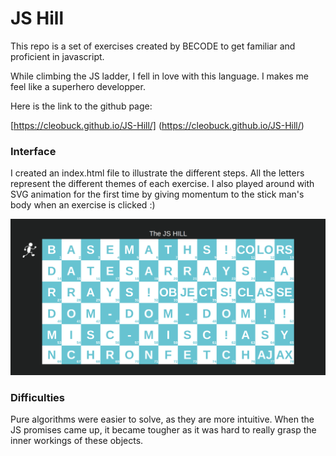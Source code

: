 # JS Hill

This repo is a set of exercises created by BECODE to get familiar and proficient in javascript.

While climbing the JS ladder, I fell in love with this language. I makes me feel like a superhero developper. 

Here is the link to the github page: 

 [https://cleobuck.github.io/JS-Hill/] (https://cleobuck.github.io/JS-Hill/)


### Interface 

I created an index.html file to illustrate the different steps. All the letters represent the different themes of each exercise. I also played around with SVG animation for the first time by giving momentum to the stick man's body when an exercise is clicked :) 

![JS Hill Interface](/_shared/img/js-hill-interface.png)


### Difficulties

Pure algorithms were easier to solve, as they are more intuitive. When the JS promises came up, it became tougher as it was hard to really grasp the inner workings of these objects. 






